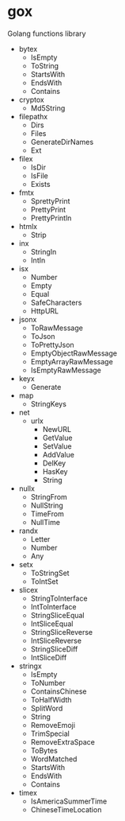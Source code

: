 gox
===

Golang functions library

- bytex
  - IsEmpty
  - ToString
  - StartsWith
  - EndsWith
  - Contains
- cryptox
  - Md5String
- filepathx
  - Dirs
  - Files
  - GenerateDirNames
  - Ext
- filex
  - IsDir
  - IsFile
  - Exists
- fmtx
  - SprettyPrint
  - PrettyPrint
  - PrettyPrintln
- htmlx
  - Strip
- inx
  - StringIn
  - IntIn
- isx
  - Number
  - Empty
  - Equal
  - SafeCharacters
  - HttpURL
- jsonx
    - ToRawMessage
    - ToJson
    - ToPrettyJson
    - EmptyObjectRawMessage
    - EmptyArrayRawMessage
    - IsEmptyRawMessage
- keyx
    - Generate
- map
    - StringKeys
- net
    - urlx
      - NewURL
      - GetValue
      - SetValue
      - AddValue
      - DelKey
      - HasKey
      - String
- nullx
    - StringFrom
    - NullString
    - TimeFrom
    - NullTime
- randx
  - Letter
  - Number
  - Any
- setx
  - ToStringSet
  - ToIntSet
- slicex
  - StringToInterface
  - IntToInterface
  - StringSliceEqual
  - IntSliceEqual
  - StringSliceReverse
  - IntSliceReverse
  - StringSliceDiff
  - IntSliceDiff
- stringx
  - IsEmpty
  - ToNumber
  - ContainsChinese
  - ToHalfWidth
  - SplitWord
  - String
  - RemoveEmoji
  - TrimSpecial
  - RemoveExtraSpace
  - ToBytes
  - WordMatched
  - StartsWith
  - EndsWith
  - Contains
- timex
  - IsAmericaSummerTime
  - ChineseTimeLocation